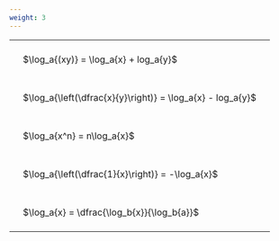 ```yaml
---
weight: 3
---
```


<style type="text/css">
#T_071ee th.col_heading {
  text-align: left;
  font-size: 1em;
}
#T_071ee td {
  text-align: left;
  font-size: 1em;
  padding: 1.5em;
}
</style>
<table id="T_071ee">
  <thead>
  </thead>
  <tbody>
    <tr>
      <td id="T_071ee_row0_col0" class="data row0 col0" >$\log_a{(xy)} = \log_a{x} + log_a{y}$</td>
    </tr>
    <tr>
      <td id="T_071ee_row1_col0" class="data row1 col0" >$\log_a{\left(\dfrac{x}{y}\right)} = \log_a{x} - log_a{y}$</td>
    </tr>
    <tr>
      <td id="T_071ee_row2_col0" class="data row2 col0" >$\log_a{x^n} = n\log_a{x}$</td>
    </tr>
    <tr>
      <td id="T_071ee_row3_col0" class="data row3 col0" >$\log_a{\left(\dfrac{1}{x}\right)} = -\log_a{x}$</td>
    </tr>
    <tr>
      <td id="T_071ee_row4_col0" class="data row4 col0" >$\log_a{x} = \dfrac{\log_b{x}}{\log_b{a}}$</td>
    </tr>
  </tbody>
</table>

